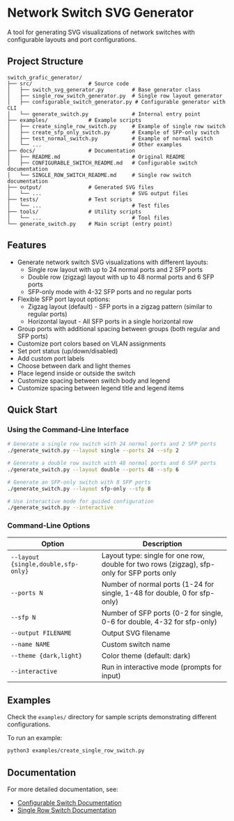 # Network Switch SVG Generator

A tool for generating SVG visualizations of network switches with configurable layouts and port configurations.

## Project Structure

```
switch_grafic_generator/
├── src/                  # Source code
│   ├── switch_svg_generator.py         # Base generator class
│   ├── single_row_switch_generator.py  # Single row layout generator
│   ├── configurable_switch_generator.py # Configurable generator with CLI
│   └── generate_switch.py              # Internal entry point
├── examples/             # Example scripts
│   ├── create_single_row_switch.py     # Example of single row switch
│   ├── create_sfp_only_switch.py       # Example of SFP-only switch
│   ├── test_normal_switch.py           # Example of normal switch
│   └── ...                             # Other examples
├── docs/                 # Documentation
│   ├── README.md                       # Original README
│   ├── CONFIGURABLE_SWITCH_README.md   # Configurable switch documentation
│   └── SINGLE_ROW_SWITCH_README.md     # Single row switch documentation
├── output/               # Generated SVG files
│   └── ...                             # SVG output files
├── tests/                # Test scripts
│   └── ...                             # Test files
├── tools/                # Utility scripts
│   └── ...                             # Tool files
└── generate_switch.py    # Main script (entry point)
```

## Features

- Generate network switch SVG visualizations with different layouts:
  - Single row layout with up to 24 normal ports and 2 SFP ports
  - Double row (zigzag) layout with up to 48 normal ports and 6 SFP ports
  - SFP-only mode with 4-32 SFP ports and no regular ports
- Flexible SFP port layout options:
  - Zigzag layout (default) - SFP ports in a zigzag pattern (similar to regular ports)
  - Horizontal layout - All SFP ports in a single horizontal row
- Group ports with additional spacing between groups (both regular and SFP ports)
- Customize port colors based on VLAN assignments
- Set port status (up/down/disabled)
- Add custom port labels
- Choose between dark and light themes
- Place legend inside or outside the switch
- Customize spacing between switch body and legend
- Customize spacing between legend title and legend items

## Quick Start

### Using the Command-Line Interface

```bash
# Generate a single row switch with 24 normal ports and 2 SFP ports
./generate_switch.py --layout single --ports 24 --sfp 2

# Generate a double row switch with 48 normal ports and 6 SFP ports
./generate_switch.py --layout double --ports 48 --sfp 6

# Generate an SFP-only switch with 8 SFP ports
./generate_switch.py --layout sfp-only --sfp 8

# Use interactive mode for guided configuration
./generate_switch.py --interactive
```

### Command-Line Options

| Option | Description |
|--------|-------------|
| `--layout {single,double,sfp-only}` | Layout type: single for one row, double for two rows (zigzag), sfp-only for SFP ports only |
| `--ports N` | Number of normal ports (1-24 for single, 1-48 for double, 0 for sfp-only) |
| `--sfp N` | Number of SFP ports (0-2 for single, 0-6 for double, 4-32 for sfp-only) |
| `--output FILENAME` | Output SVG filename |
| `--name NAME` | Custom switch name |
| `--theme {dark,light}` | Color theme (default: dark) |
| `--interactive` | Run in interactive mode (prompts for input) |

## Examples

Check the `examples/` directory for sample scripts demonstrating different configurations.

To run an example:

```bash
python3 examples/create_single_row_switch.py
```

## Documentation

For more detailed documentation, see:

- [Configurable Switch Documentation](docs/CONFIGURABLE_SWITCH_README.md)
- [Single Row Switch Documentation](docs/SINGLE_ROW_SWITCH_README.md)
